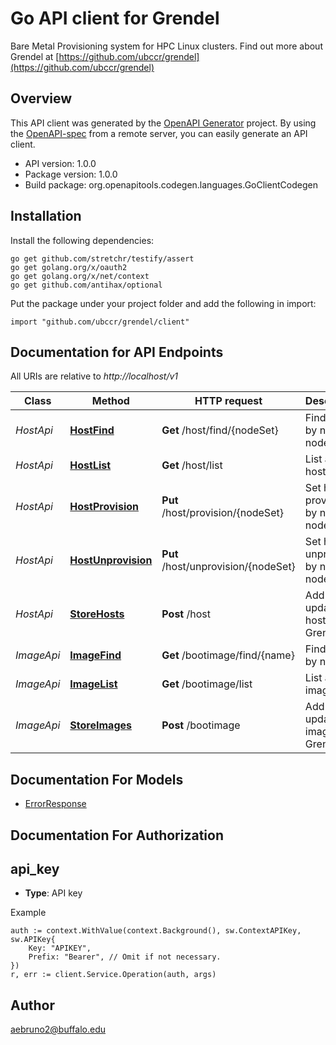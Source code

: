 # Go API client for Grendel

Bare Metal Provisioning system for HPC Linux clusters. Find out more about Grendel at [https://github.com/ubccr/grendel](https://github.com/ubccr/grendel)

## Overview
This API client was generated by the [OpenAPI Generator](https://openapi-generator.tech) project.  By using the [OpenAPI-spec](https://www.openapis.org/) from a remote server, you can easily generate an API client.

- API version: 1.0.0
- Package version: 1.0.0
- Build package: org.openapitools.codegen.languages.GoClientCodegen

## Installation

Install the following dependencies:

```shell
go get github.com/stretchr/testify/assert
go get golang.org/x/oauth2
go get golang.org/x/net/context
go get github.com/antihax/optional
```

Put the package under your project folder and add the following in import:

```golang
import "github.com/ubccr/grendel/client"
```

## Documentation for API Endpoints

All URIs are relative to *http://localhost/v1*

Class | Method | HTTP request | Description
------------ | ------------- | ------------- | -------------
*HostApi* | [**HostFind**](docs/HostApi.md#hostfind) | **Get** /host/find/{nodeSet} | Find hosts by name or nodeset
*HostApi* | [**HostList**](docs/HostApi.md#hostlist) | **Get** /host/list | List all hosts
*HostApi* | [**HostProvision**](docs/HostApi.md#hostprovision) | **Put** /host/provision/{nodeSet} | Set hosts to provision by name or nodeset
*HostApi* | [**HostUnprovision**](docs/HostApi.md#hostunprovision) | **Put** /host/unprovision/{nodeSet} | Set hosts to unprovision by name or nodeset
*HostApi* | [**StoreHosts**](docs/HostApi.md#storehosts) | **Post** /host | Add or update hosts in Grendel
*ImageApi* | [**ImageFind**](docs/ImageApi.md#imagefind) | **Get** /bootimage/find/{name} | Find image by name
*ImageApi* | [**ImageList**](docs/ImageApi.md#imagelist) | **Get** /bootimage/list | List all images
*ImageApi* | [**StoreImages**](docs/ImageApi.md#storeimages) | **Post** /bootimage | Add or update images in Grendel


## Documentation For Models

 - [ErrorResponse](docs/ErrorResponse.md)


## Documentation For Authorization



## api_key

- **Type**: API key

Example

```golang
auth := context.WithValue(context.Background(), sw.ContextAPIKey, sw.APIKey{
    Key: "APIKEY",
    Prefix: "Bearer", // Omit if not necessary.
})
r, err := client.Service.Operation(auth, args)
```



## Author

aebruno2@buffalo.edu

